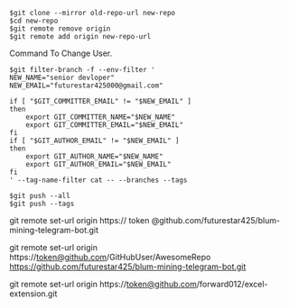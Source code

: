 ```
$git clone --mirror old-repo-url new-repo
$cd new-repo
$git remote remove origin
$git remote add origin new-repo-url
```
Command To Change User.
```
$git filter-branch -f --env-filter '
NEW_NAME="senior devloper"
NEW_EMAIL="futurestar425000@gmail.com"

if [ "$GIT_COMMITTER_EMAIL" != "$NEW_EMAIL" ]
then
    export GIT_COMMITTER_NAME="$NEW_NAME"
    export GIT_COMMITTER_EMAIL="$NEW_EMAIL"
fi
if [ "$GIT_AUTHOR_EMAIL" != "$NEW_EMAIL" ]
then
    export GIT_AUTHOR_NAME="$NEW_NAME"
    export GIT_AUTHOR_EMAIL="$NEW_EMAIL"
fi
' --tag-name-filter cat -- --branches --tags

$git push --all
$git push --tags
```


git remote set-url origin https:// token @github.com/futurestar425/blum-mining-telegram-bot.git

git remote set-url origin https://token@github.com/GitHubUser/AwesomeRepo
https://github.com/futurestar425/blum-mining-telegram-bot.git


git remote set-url origin https://token@github.com/forward012/excel-extension.git
